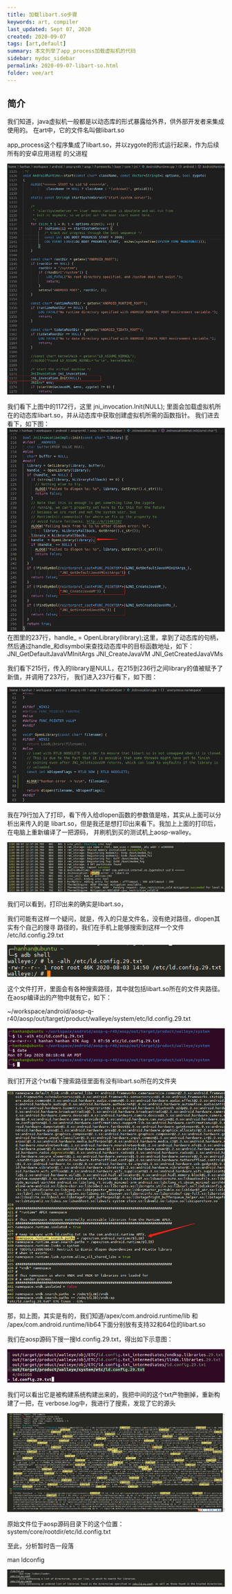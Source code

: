```yaml
---
title: 加载libart.so步骤
keywords: art, compiler
last_updated: Sept 07, 2020
created: 2020-09-07
tags: [art,default]
summary: 本文列举了app_process加载虚拟机的代码
sidebar: mydoc_sidebar
permalink: 2020-09-07-libart-so.html
folder: vee/art
---
```


## 简介

我们知道，java虚拟机一般都是以动态库的形式暴露给外界，供外部开发者来集成使用的。
在art中，它的文件名叫做libart.so

app_process这个程序集成了libart.so，并以zygote的形式运行起来，作为后续所有的安卓应用进程
的父进程

![test](../assets/img/2020-09-07-libart-so/1.png)

我们看下上图中的1172行，这里
jni_invocation.Init(NULL);
里面会加载虚拟机所在的动态库libart.so，并从动态库中获取创建虚拟机所需的函数指针。
我们进去看下，如下图：
![test](../assets/img/2020-09-07-libart-so/2.png)
在图里的237行，handle_ = OpenLibrary(library);这里，拿到了动态库的句柄，
然后通过handle_和dlsymbol来查找动态库中的目标函数地址，如下：
JNI_GetDefaultJavaVMInitArgs
JNI_CreateJavaVM
JNI_GetCreatedJavaVMs

我们看下215行，传入的library是NULL，在215到236行之间library的值被赋予了新值，并调用了237行，
我们进入237行看下，如下图：

![test](../assets/img/2020-09-07-libart-so/3.png)

我在79行加入了打印，看下传入给dlopen函数的参数值是啥，其实从上面可以分析出来传入的是
libart.so，但是我还是想打印出来看下。我加上上面的打印后，在电脑上重新编译了一把源码，
并刷机到买的测试机上aosp-walley。

![test](../assets/img/2020-09-07-libart-so/4.png)

我们可以看到，打印出来的确实是libart.so，

我们可能有这样一个疑问，就是，传入的只是文件名，没有绝对路径，dlopen其实有个自己的搜寻
路径的，我们在手机上能够搜索到这样一个文件 /etc/ld.config.29.txt

![test](../assets/img/2020-09-07-libart-so/5.png)

这个文件打开，里面会有各种搜索路径，其中就包括libart.so所在的文件夹路径。
在aosp编译出的产物中就有它，如下：

~/workspace/android/aosp-q-r40/aosp/out/target/product/walleye/system/etc/ld.config.29.txt

![test](../assets/img/2020-09-07-libart-so/6.png)

我们打开这个txt看下搜索路径里面有没有libart.so所在的文件夹

![test](../assets/img/2020-09-07-libart-so/8.png)

那，如上图，其实是有的，我们知道/apex/com.android.runtime/lib 和 /apex/com.android.runtime/lib64下面分别放有支持32和64位的libart.so

我们在aosp源码下搜一搜ld.config.29.txt，得出如下示意图：

![test](../assets/img/2020-09-07-libart-so/7.png)

我们可以看出它是被构建系统构建出来的，我把中间的这个txt产物删掉，重新构建了一把，在
verbose.log中，我进行了搜索，发现了它的源头

![test](../assets/img/2020-09-07-libart-so/9.png)

原始文件位于aosp源码目录下的这个位置：system/core/rootdir/etc/ld.config.txt

至此，分析暂时告一段落


man ldconfig


![test](../assets/img/2020-09-07-libart-so/10.png)






















